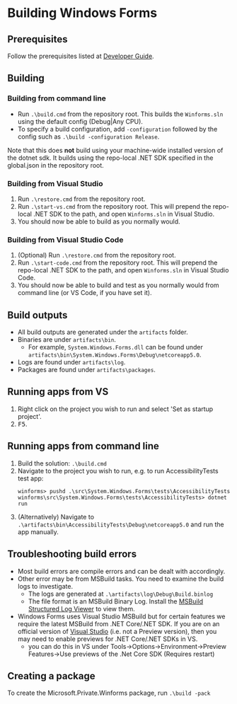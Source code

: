 # Building Windows Forms

## Prerequisites

Follow the prerequisites listed at [Developer Guide](developer-guide).

## Building

### Building from command line

* Run `.\build.cmd` from the repository root. This builds the `Winforms.sln` using the default config (Debug|Any CPU).
* To specify a build configuration, add `-configuration` followed by the config such as `.\build -configuration Release`.

Note that this does **not** build using your machine-wide installed version of the dotnet sdk. It builds using the repo-local .NET SDK specified in the global.json in the repository root.

### Building from Visual Studio

1. Run `.\restore.cmd` from the repository root.
1. Run `.\start-vs.cmd` from the repository root. This will prepend the repo-local .NET SDK to the path, and open `Winforms.sln` in Visual Studio.
1. You should now be able to build as you normally would.

### Building from Visual Studio Code

1. (Optional) Run `.\restore.cmd` from the repository root.
1. Run `.\start-code.cmd` from the repository root. This will prepend the repo-local .NET SDK to the path, and open `Winforms.sln` in Visual Studio Code.
1. You should now be able to build and test as you normally would from command line (or VS Code, if you have set it).

## Build outputs

* All build outputs are generated under the `artifacts` folder.
* Binaries are under `artifacts\bin`.
  * For example, `System.Windows.Forms.dll` can be found under `artifacts\bin\System.Windows.Forms\Debug\netcoreapp5.0`.
* Logs are found under `artifacts\log`.
* Packages are found under `artifacts\packages`.

## Running apps from VS

1. Right click on the project you wish to run and select 'Set as startup project'.
2. <kbd>F5</kbd>.

## Running apps from command line

1. Build the solution: `.\build.cmd`
2. Navigate to the project you wish to run, e.g. to run AccessibilityTests test app:
    ```
    winforms> pushd .\src\System.Windows.Forms\tests\AccessibilityTests
    winforms\src\System.Windows.Forms\tests\AccessibilityTests> dotnet run
    ```
3. (Alternatively) Navigate to `.\artifacts\bin\AccessibilityTests\Debug\netcoreapp5.0` and run the app manually.

## Troubleshooting build errors

* Most build errors are compile errors and can be dealt with accordingly.
* Other error may be from MSBuild tasks. You need to examine the build logs to investigate.
  * The logs are generated at `.\artifacts\log\Debug\Build.binlog`
  * The file format is an MSBuild Binary Log. Install the [MSBuild Structured Log Viewer][msbuild-log-viewer] to view them.
* Windows Forms uses Visual Studio MSBuild but for certain features we require the latest MSBuild from .NET Core/.NET SDK. If you are on an official version of [Visual Studio][VS-download] (i.e. not a Preview version), then you may need to enable previews for .NET Core/.NET SDKs in VS.
  * you can do this in VS under Tools->Options->Environment->Preview Features->Use previews of the .Net Core SDK (Requires restart)

## Creating a package

To create the Microsoft.Private.Winforms package, run `.\build -pack`

[comment]: <> (URI Links)

[corefx-windows-instructions]: https://github.com/dotnet/corefx/blob/master/Documentation/building/windows-instructions.md
[latest-core-build]: https://github.com/dotnet/core/blob/master/daily-builds.md
[msbuild-log-viewer]: http://msbuildlog.com/
[VS-download]: https://visualstudio.microsoft.com/downloads/
